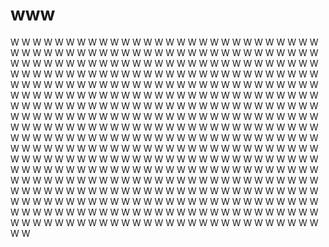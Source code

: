 # www
W
W
W
W
W
W
W
W
W
W
W
W
W
W
W
W
W
W
W
W
W
W
W
W
W
W
W
W
W
W
W
W
W
W
W
W
W
W
W
W
W
W
W
W
W
W
W
W
W
W
W
W
W
W
W
W
W
W
W
W
W
W
W
W
W
W
W
W
W
W
W
W
W
W
W
W
W
W
W
W
W
W
W
W
W
W
W
W
W
W
W
W
W
W
W
W
W
W
W
W
W
W
W
W
W
W
W
W
W
W
W
W
W
W
W
W
W
W
W
W
W
W
W
W
W
W
W
W
W
W
W
W
W
W
W
W
W
W
W
W
W
W
W
W
W
W
W
W
W
W
W
W
W
W
W
W
W
W
W
W
W
W
W
W
W
W
W
W
W
W
W
W
W
W
W
W
W
W
W
W
W
W
W
W
W
W
W
W
W
W
W
W
W
W
W
W
W
W
W
W
W
W
W
W
W
W
W
W
W
W
W
W
W
W
W
W
W
W
W
W
W
W
W
W
W
W
W
W
W
W
W
W
W
W
W
W
W
W
W
W
W
W
W
W
W
W
W
W
W
W
W
W
W
W
W
W
W
W
W
W
W
W
W
W
W
W
W
W
W
W
W
W
W
W
W
W
W
W
W
W
W
W
W
W
W
W
W
W
W
W
W
W
W
W
W
W
W
W
W
W
W
W
W
W
W
W
W
W
W
W
W
W
W
W
W
W
W
W
W
W
W
W
W
W
W
W
W
W
W
W
W
W
W
W
W
W
W
W
W
W
W
W
W
W
W
W
W
W
W
W
W
W
W
W
W
W
W
W
W
W
W
W
W
W
W
W
W
W
W
W
W
W
W
W
W
W
W
W
W
W
W
W
W
W
W
W
W
W
W
W
W
W
W
W
W
W
W
W
W
W
W
W
W
W
W
W
W
W
W
W
W
W
W
W
W
W
W
W
W
W
W
W
W
W
W
W
W
W
W
W
W
W
W
W
W
W
W
W
W
W
W
W
W
W
W
W
W
W
W
W
W
W
W
W
W
W
W
W
W
W
W
W
W
W
W
W
W
W
W
W
W
W
W
W
W
W
W
W
W
W
W
W
W
W
W
W
W
W
W
W
W
W
W
W
W
W
W
W
W
W
W
W
W
W
W
W
